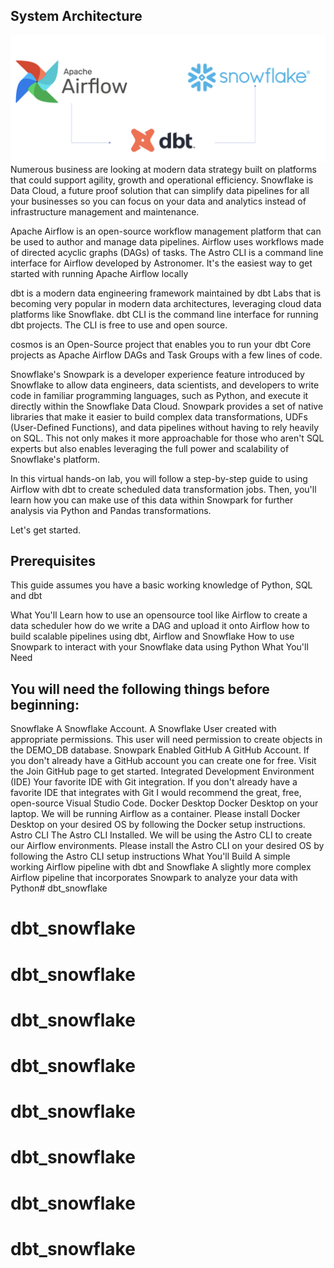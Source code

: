 
## System Architecture
![Architecture.png](assets%2FArchitecture.png)
Numerous business are looking at modern data strategy built on platforms that could support agility, growth and operational efficiency. Snowflake is Data Cloud, a future proof solution that can simplify data pipelines for all your businesses so you can focus on your data and analytics instead of infrastructure management and maintenance.

Apache Airflow is an open-source workflow management platform that can be used to author and manage data pipelines. Airflow uses workflows made of directed acyclic graphs (DAGs) of tasks. The Astro CLI is a command line interface for Airflow developed by Astronomer. It's the easiest way to get started with running Apache Airflow locally

dbt is a modern data engineering framework maintained by dbt Labs that is becoming very popular in modern data architectures, leveraging cloud data platforms like Snowflake. dbt CLI is the command line interface for running dbt projects. The CLI is free to use and open source.

cosmos is an Open-Source project that enables you to run your dbt Core projects as Apache Airflow DAGs and Task Groups with a few lines of code.

Snowflake's Snowpark is a developer experience feature introduced by Snowflake to allow data engineers, data scientists, and developers to write code in familiar programming languages, such as Python, and execute it directly within the Snowflake Data Cloud. Snowpark provides a set of native libraries that make it easier to build complex data transformations, UDFs (User-Defined Functions), and data pipelines without having to rely heavily on SQL. This not only makes it more approachable for those who aren't SQL experts but also enables leveraging the full power and scalability of Snowflake's platform.

In this virtual hands-on lab, you will follow a step-by-step guide to using Airflow with dbt to create scheduled data transformation jobs. Then, you'll learn how you can make use of this data within Snowpark for further analysis via Python and Pandas transformations.

Let's get started.

## **Prerequisites**

This guide assumes you have a basic working knowledge of Python, SQL and dbt

What You'll Learn
how to use an opensource tool like Airflow to create a data scheduler
how do we write a DAG and upload it onto Airflow
how to build scalable pipelines using dbt, Airflow and Snowflake
How to use Snowpark to interact with your Snowflake data using Python
What You'll Need

## **You will need the following things before beginning:**

Snowflake
A Snowflake Account.
A Snowflake User created with appropriate permissions. This user will need permission to create objects in the DEMO_DB database.
Snowpark Enabled
GitHub
A GitHub Account. If you don't already have a GitHub account you can create one for free. Visit the Join GitHub page to get started.
Integrated Development Environment (IDE)
Your favorite IDE with Git integration. If you don't already have a favorite IDE that integrates with Git I would recommend the great, free, open-source Visual Studio Code.
Docker Desktop
Docker Desktop on your laptop. We will be running Airflow as a container. Please install Docker Desktop on your desired OS by following the Docker setup instructions.
Astro CLI
The Astro CLI Installed. We will be using the Astro CLI to create our Airflow environments. Please install the Astro CLI on your desired OS by following the Astro CLI setup instructions
What You'll Build
A simple working Airflow pipeline with dbt and Snowflake
A slightly more complex Airflow pipeline that incorporates Snowpark to analyze your data with Python# dbt_snowflake
# dbt_snowflake
# dbt_snowflake
# dbt_snowflake
# dbt_snowflake
# dbt_snowflake
# dbt_snowflake
# dbt_snowflake
# dbt_snowflake
